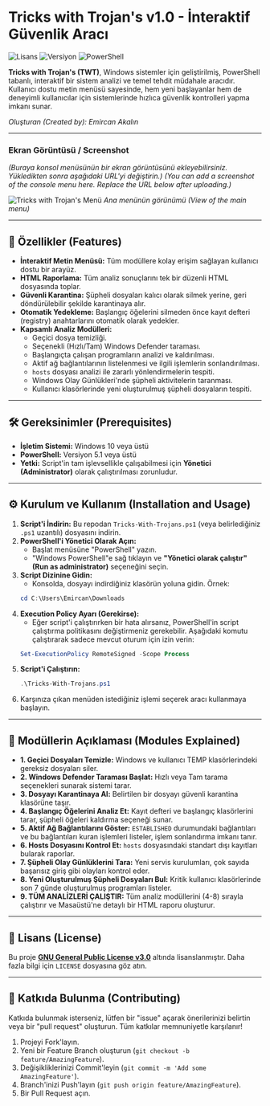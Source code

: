 # Tricks with Trojan's v1.0 - İnteraktif Güvenlik Aracı

![Lisans](https://img.shields.io/badge/license-GPLv3-blue.svg)
![Versiyon](https://img.shields.io/badge/version-1.0-brightgreen.svg)
![PowerShell](https://img.shields.io/badge/PowerShell-5.1%2B-blue.svg)

**Tricks with Trojan's (TWT)**, Windows sistemler için geliştirilmiş, PowerShell tabanlı, interaktif bir sistem analizi ve temel tehdit müdahale aracıdır. Kullanıcı dostu metin menüsü sayesinde, hem yeni başlayanlar hem de deneyimli kullanıcılar için sistemlerinde hızlıca güvenlik kontrolleri yapma imkanı sunar.

*Oluşturan (Created by): Emircan Akalın*

---

### Ekran Görüntüsü / Screenshot
*(Buraya konsol menüsünün bir ekran görüntüsünü ekleyebilirsiniz. Yükledikten sonra aşağıdaki URL'yi değiştirin.)*
*(You can add a screenshot of the console menu here. Replace the URL below after uploading.)*

![Tricks with Trojan's Menü](https://user-images.githubusercontent.com/username/repo/path/to/screenshot.png) 
*Ana menünün görünümü (View of the main menu)*

---

## 🚀 Özellikler (Features)

* **İnteraktif Metin Menüsü:** Tüm modüllere kolay erişim sağlayan kullanıcı dostu bir arayüz.
* **HTML Raporlama:** Tüm analiz sonuçlarını tek bir düzenli HTML dosyasında toplar.
* **Güvenli Karantina:** Şüpheli dosyaları kalıcı olarak silmek yerine, geri döndürülebilir şekilde karantinaya alır.
* **Otomatik Yedekleme:** Başlangıç öğelerini silmeden önce kayıt defteri (registry) anahtarlarını otomatik olarak yedekler.
* **Kapsamlı Analiz Modülleri:**
    * Geçici dosya temizliği.
    * Seçenekli (Hızlı/Tam) Windows Defender taraması.
    * Başlangıçta çalışan programların analizi ve kaldırılması.
    * Aktif ağ bağlantılarının listelenmesi ve ilgili işlemlerin sonlandırılması.
    * `hosts` dosyası analizi ile zararlı yönlendirmelerin tespiti.
    * Windows Olay Günlükleri'nde şüpheli aktivitelerin taranması.
    * Kullanıcı klasörlerinde yeni oluşturulmuş şüpheli dosyaların tespiti.

---

## 🛠️ Gereksinimler (Prerequisites)

* **İşletim Sistemi:** Windows 10 veya üstü
* **PowerShell:** Versiyon 5.1 veya üstü
* **Yetki:** Script'in tam işlevsellikle çalışabilmesi için **Yönetici (Administrator)** olarak çalıştırılması zorunludur.

---

## ⚙️ Kurulum ve Kullanım (Installation and Usage)

1.  **Script'i İndirin:** Bu repodan `Tricks-With-Trojans.ps1` (veya belirlediğiniz `.ps1` uzantılı) dosyasını indirin.
2.  **PowerShell'i Yönetici Olarak Açın:**
    * Başlat menüsüne "PowerShell" yazın.
    * "Windows PowerShell"e sağ tıklayın ve **"Yönetici olarak çalıştır" (Run as administrator)** seçeneğini seçin.
3.  **Script Dizinine Gidin:**
    * Konsolda, dosyayı indirdiğiniz klasörün yoluna gidin. Örnek:
    ```powershell
    cd C:\Users\Emircan\Downloads
    ```
4.  **Execution Policy Ayarı (Gerekirse):**
    * Eğer script'i çalıştırırken bir hata alırsanız, PowerShell'in script çalıştırma politikasını değiştirmeniz gerekebilir. Aşağıdaki komutu çalıştırarak sadece mevcut oturum için izin verin:
    ```powershell
    Set-ExecutionPolicy RemoteSigned -Scope Process
    ```
5.  **Script'i Çalıştırın:**
    ```powershell
    .\Tricks-With-Trojans.ps1
    ```
6.  Karşınıza çıkan menüden istediğiniz işlemi seçerek aracı kullanmaya başlayın.

---

## 📖 Modüllerin Açıklaması (Modules Explained)

* **1. Geçici Dosyaları Temizle:** Windows ve kullanıcı TEMP klasörlerindeki gereksiz dosyaları siler.
* **2. Windows Defender Taraması Başlat:** Hızlı veya Tam tarama seçenekleri sunarak sistemi tarar.
* **3. Dosyayı Karantinaya Al:** Belirtilen bir dosyayı güvenli karantina klasörüne taşır.
* **4. Başlangıç Öğelerini Analiz Et:** Kayıt defteri ve başlangıç klasörlerini tarar, şüpheli öğeleri kaldırma seçeneği sunar.
* **5. Aktif Ağ Bağlantılarını Göster:** `ESTABLISHED` durumundaki bağlantıları ve bu bağlantıları kuran işlemleri listeler, işlem sonlandırma imkanı tanır.
* **6. Hosts Dosyasını Kontrol Et:** `hosts` dosyasındaki standart dışı kayıtları bularak raporlar.
* **7. Şüpheli Olay Günlüklerini Tara:** Yeni servis kurulumları, çok sayıda başarısız giriş gibi olayları kontrol eder.
* **8. Yeni Oluşturulmuş Şüpheli Dosyaları Bul:** Kritik kullanıcı klasörlerinde son 7 günde oluşturulmuş programları listeler.
* **9. TÜM ANALİZLERİ ÇALIŞTIR:** Tüm analiz modüllerini (4-8) sırayla çalıştırır ve Masaüstü'ne detaylı bir HTML raporu oluşturur.

---

## 📜 Lisans (License)

Bu proje **[GNU General Public License v3.0](LICENSE)** altında lisanslanmıştır. Daha fazla bilgi için `LICENSE` dosyasına göz atın.

---

## 🤝 Katkıda Bulunma (Contributing)

Katkıda bulunmak isterseniz, lütfen bir "issue" açarak önerilerinizi belirtin veya bir "pull request" oluşturun. Tüm katkılar memnuniyetle karşılanır!

1.  Projeyi Fork'layın.
2.  Yeni bir Feature Branch oluşturun (`git checkout -b feature/AmazingFeature`).
3.  Değişikliklerinizi Commit'leyin (`git commit -m 'Add some AmazingFeature'`).
4.  Branch'inizi Push'layın (`git push origin feature/AmazingFeature`).
5.  Bir Pull Request açın.
